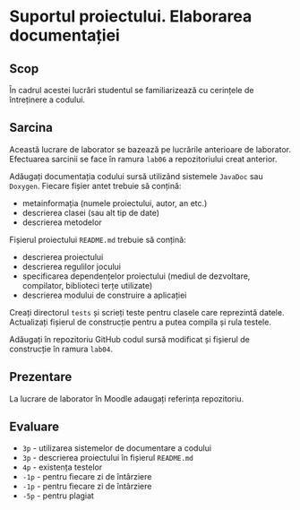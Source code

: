 # Suportul proiectului. Elaborarea documentației

## Scop

În cadrul acestei lucrări studentul se familiarizează cu cerințele de întreținere a codului.

## Sarcina

Această lucrare de laborator se bazează pe lucrările anterioare de laborator. Efectuarea sarcinii se face în ramura `lab06` a repozitoriului creat anterior.

Adăugați documentația codului sursă utilizând sistemele `JavaDoc` sau `Doxygen`. Fiecare fișier antet trebuie să conțină:

- metainformația (numele proiectului, autor, an etc.)
- descrierea clasei (sau alt tip de date)
- descrierea metodelor

Fișierul proiectului `README.md` trebuie să conțină:

- descrierea proiectului
- descrierea regulilor jocului
- specificarea dependențelor proiectului (mediul de dezvoltare, compilator, biblioteci terțe utilizate)
- descrierea modului de construire a aplicației

Creați directorul `tests` și scrieți teste pentru clasele care reprezintă datele. Actualizați fișierul de construcție pentru a putea compila și rula testele.

Adăugați în repozitoriu GitHub codul sursă modificat și fișierul de construcție în ramura `lab04`.

## Prezentare

La lucrare de laborator în Moodle adaugați referința repozitoriu.

## Evaluare

- `3p` - utilizarea sistemelor de documentare a codului
- `3p` - descrierea proiectului în fișierul `README.md`
- `4p` - existența testelor
- `-1p` - pentru fiecare zi de întârziere
- `-1p` - pentru fiecare zi de întârziere
- `-5p` - pentru plagiat
